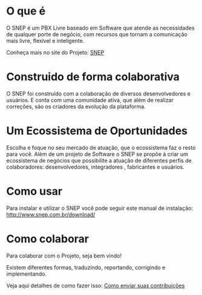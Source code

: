# O que é #

O SNEP é um PBX Livre baseado em Software que atende as necessidades de qualquer porte de negócio, com recursos que tornam a comunicação mais livre, flexível e inteligente.

Conheça mais no site do Projeto: [SNEP](http://www.snep.com.br/)

# Construido de forma colaborativa #

O SNEP foi construído com a colaboração de diversos desenvolvedores e usuários. E conta com uma comunidade ativa, que além de realizar correções, são os criadores da evolução da plataforma.

# Um Ecossistema de Oportunidades #

Escolha e foque no seu mercado de atuação, que o ecossistema faz o resto para você. 
Além de um projeto de Software o SNEP se propõe à criar um ecossistema de negócios que possibilite a atuação de diferentes perfis de colaboradores: desenvolvedores, integradores , fabricantes e usuários.

# Como usar #

Para instalar e utilizar o SNEP você pode seguir este manual de instalação:
http://www.snep.com.br/download/

# Como colaborar #

Para colaborar com o Projeto, seja bem vindo! 

Existem diferentes formas, traduzindo, reportando, corrigindo e implementando.

Veja aqui detalhes de como fazer isso:
[Como enviar suas contribuições](http://wiki.opens.com.br/pages/viewpage.action?pageId=15041384)